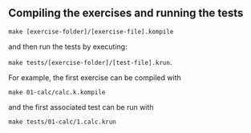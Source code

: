 ## Compiling the exercises and running the tests

```make [exercise-folder]/[exercise-file].kompile``` 

and then run the tests by executing:

```make tests/[exercise-folder]/[test-file].krun```.

For example, the first exercise can be compiled with 

```
make 01-calc/calc.k.kompile
```

and the first associated test can be run with 

```
make tests/01-calc/1.calc.krun
```
